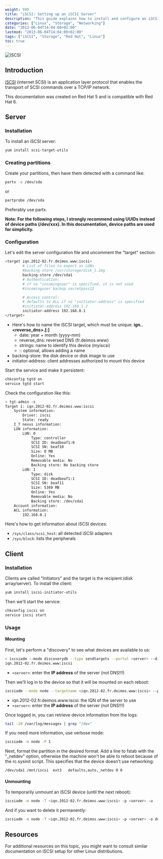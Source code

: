 ```yaml
---
weight: 999
title: "iSCSI: Setting up an iSCSI Server"
description: "This guide explains how to install and configure an iSCSI server and client on Red Hat systems."
categories: ["Linux", "Storage", "Networking"]
date: "2013-06-04T14:04:00+02:00"
lastmod: "2013-06-04T14:04:00+02:00"
tags: ["iSCSI", "Storage", "Red Hat", "Linux"]
toc: true
---
```


![ISCSI](/images/iscsi_logo.avif)

## Introduction

[iSCSI](https://fr.wikipedia.org/wiki/ISCSI) (internet SCSI) is an application layer protocol that enables the transport of SCSI commands over a TCP/IP network.

This documentation was created on Red Hat 5 and is compatible with Red Hat 6.

## Server

### Installation

To install an iSCSI server:

```bash
yum install scsi-target-utils
```

### Creating partitions

Create your partitions, then have them detected with a command like:

```bash
partx -a /dev/sda
```

or

```bash
partprobe /dev/sda
```

Preferably use partx.

**Note: For the following steps, I strongly recommend using UUIDs instead of device paths (/dev/xxx). In this documentation, device paths are used for simplicity.**

### Configuration

Let's edit the server configuration file and uncomment the "target" section:

```bash {linenos=table,hl_lines=[1,4,12,13]}
<target iqn.2012-02.fr.deimos.www:iscsi>
        # List of files to export as LUNs
        #backing-store /usr/storage/disk_1.img
        backing-store /dev/sda1
        # Authentication:
        # if no "incominguser" is specified, it is not used
        #incominguser backup secretpass12

        # Access control:
        # defaults to ALL if no "initiator-address" is specified
        #initiator-address 192.168.1.2
        initiator-address 192.168.0.1
</target>
```

- Here's how to name the iSCSI target, which must be unique: **ign.<date>.<reverse_dns>.<strings>[:<substring>]**
  - date: year + month (yyyy-mm)
  - reverse_dns: reversed DNS (fr.deimos.www)
  - strings: name to identify this device (myiscsi)
  - :<substring>: optional, allows adding a name
- backing-store: the disk device or disk image to use
- initiator-address: client addresses authorized to mount this device

Start the service and make it persistent:

```bash
chkconfig tgtd on
service tgtd start
```

Check the configuration like this:

```bash {linenos=table,hl_lines=[1]}
> tgt-admin -s
Target 1: iqn.2012-02.fr.deimos.www:iscsi
    System information:
        Driver: iscsi
        State: ready
    I_T nexus information:
    LUN information:
        LUN: 0
            Type: controller
            SCSI ID: deadbeaf1:0
            SCSI SN: beaf10
            Size: 0 MB
            Online: Yes
            Removable media: No
            Backing store: No backing store
        LUN: 1
            Type: disk
            SCSI ID: deadbeaf1:1
            SCSI SN: beaf11
            Size: 5369 MB
            Online: Yes
            Removable media: No
            Backing store: /dev/sda1
    Account information:
    ACL information:
        192.168.0.1
```

Here's how to get information about iSCSI devices:

- `/sys/class/scsi_host`: all detected iSCSI adapters
- `/sys/block`: lists the peripherals

## Client

### Installation

Clients are called "Initiators" and the target is the recipient (disk array/server).
To install the client:

```bash
yum install iscsi-initiator-utils
```

Then we'll start the service:

```bash
chkconfig iscsi on
service iscsi start
```

### Usage

#### Mounting

First, let's perform a "discovery" to see what devices are available to us:

```bash {linenos=table,hl_lines=[1]}
> iscsiadm --mode discoverydb --type sendtargets --portal <server> --discover
iqn.2012-02.fr.deimos.www:iscsi
```

- `<server>`: enter the **IP address** of the server (not DNS!!!)

Then we'll log in to the device so that it will be mounted on each reboot:

```bash
iscsiadm --mode node --targetname <iqn.2012-02.fr.deimos.www:iscsi> --portal 192.168.1.1:3260 --login
```

- iqn.2012-02.fr.deimos.www:iscsi: the IQN of the server to use
- `<server>`: enter the **IP address** of the server (not DNS!!!)

Once logged in, you can retrieve device information from the logs:

```bash
tail -20 /var/log/messages | grep "/dev"
```

If you need more information, use verbose mode:

```bash
iscsiadm -m node -P 1
```

Next, format the partition in the desired format. Add a line to fstab with the "\_netdev" option, otherwise the machine won't be able to reboot because of the rc.sysinit script. This specifies that the device doesn't use networking:

```bash
/dev/sda1 /mnt/iscsi  ext3   defaults,auto,_netdev 0 0
```

#### Unmounting

To temporarily unmount an iSCSI device (until the next reboot):

```bash
iscsiadm -m node -T <iqn.2012-02.fr.deimos.www:iscsi> -p <server> -u
```

And if you want to delete it permanently:

```bash
iscsiadm -m node -T <iqn.2012-02.fr.deimos.www:iscsi> -p <server> -o delete
```

## Resources

For additional resources on this topic, you might want to consult similar documentation on iSCSI setup for other Linux distributions.
